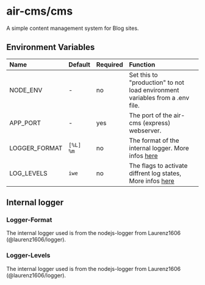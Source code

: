 # air-cms/cms
A simple content management system for Blog sites.

## Environment Variables
|Name|Default|Required|Function|
|:-|:-|:-|:-|
|NODE_ENV|-|no|Set this to "production" to not load environment variables from a .env file.|
|APP_PORT|-|yes|The port of the air-cms (express) webserver.|
|LOGGER_FORMAT|`[%L] %m`|no|The format of the internal logger. More infos [here](https://github.com/air-cms/cms/blob/main/README.md#logger-format)|
|LOG_LEVELS|`iwe`|no|The flags to activate diffrent log states, More infos [here](https://github.com/air-cms/cms/blob/main/README.md#logger-levels)|

## Internal logger

### Logger-Format
The internal logger used is from the nodejs-logger from Laurenz1606 (@laurenz1606/logger).

### Logger-Levels
The internal logger used is from the nodejs-logger from Laurenz1606 (@laurenz1606/logger).

